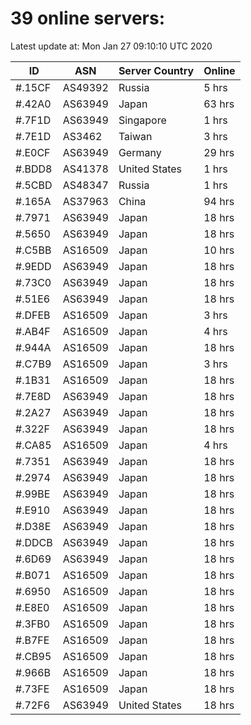 # 39 online servers:

Latest update at: Mon Jan 27 09:10:10 UTC 2020

| ID | ASN | Server Country | Online |
| -- | --- | -------------- | ------ |
| #.15CF | AS49392 | Russia | 5 hrs |
| #.42A0 | AS63949 | Japan | 63 hrs |
| #.7F1D | AS63949 | Singapore | 1 hrs |
| #.7E1D | AS3462 | Taiwan | 3 hrs |
| #.E0CF | AS63949 | Germany | 29 hrs |
| #.BDD8 | AS41378 | United States | 1 hrs |
| #.5CBD | AS48347 | Russia | 1 hrs |
| #.165A | AS37963 | China | 94 hrs |
| #.7971 | AS63949 | Japan | 18 hrs |
| #.5650 | AS63949 | Japan | 18 hrs |
| #.C5BB | AS16509 | Japan | 10 hrs |
| #.9EDD | AS63949 | Japan | 18 hrs |
| #.73C0 | AS63949 | Japan | 18 hrs |
| #.51E6 | AS63949 | Japan | 18 hrs |
| #.DFEB | AS16509 | Japan | 3 hrs |
| #.AB4F | AS16509 | Japan | 4 hrs |
| #.944A | AS16509 | Japan | 18 hrs |
| #.C7B9 | AS16509 | Japan | 3 hrs |
| #.1B31 | AS16509 | Japan | 18 hrs |
| #.7E8D | AS63949 | Japan | 18 hrs |
| #.2A27 | AS63949 | Japan | 18 hrs |
| #.322F | AS63949 | Japan | 18 hrs |
| #.CA85 | AS16509 | Japan | 4 hrs |
| #.7351 | AS63949 | Japan | 18 hrs |
| #.2974 | AS63949 | Japan | 18 hrs |
| #.99BE | AS63949 | Japan | 18 hrs |
| #.E910 | AS63949 | Japan | 18 hrs |
| #.D38E | AS63949 | Japan | 18 hrs |
| #.DDCB | AS63949 | Japan | 18 hrs |
| #.6D69 | AS63949 | Japan | 18 hrs |
| #.B071 | AS16509 | Japan | 18 hrs |
| #.6950 | AS16509 | Japan | 18 hrs |
| #.E8E0 | AS16509 | Japan | 18 hrs |
| #.3FB0 | AS16509 | Japan | 18 hrs |
| #.B7FE | AS16509 | Japan | 18 hrs |
| #.CB95 | AS16509 | Japan | 18 hrs |
| #.966B | AS16509 | Japan | 18 hrs |
| #.73FE | AS16509 | Japan | 18 hrs |
| #.72F6 | AS63949 | United States | 18 hrs |

